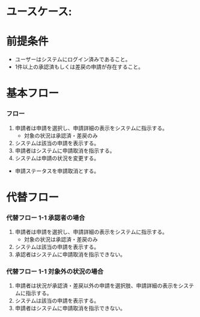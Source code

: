 # ユースケース: 

# 前提条件

- ユーザーはシステムにログイン済みであること。
- 1件以上の承認済もしくは差戻の申請が存在すること。

# 基本フロー

### フロー

1. 申請者は申請を選択し、申請詳細の表示をシステムに指示する。
    - 対象の状況は承認済・差戻のみ
1. システムは該当の申請を表示する。
1. 申請者はシステムに申請取消を指示する。
1. システムは申請の状況を変更する。
  - 申請ステータスを申請取消とする。

# 代替フロー

### 代替フロー 1-1 承認者の場合

1. 申請者は申請を選択し、申請詳細の表示をシステムに指示する。
    - 対象の状況は承認済・差戻のみ
1. システムは該当の申請を表示する。
1. 承認者はシステムに申請取消を指示できない。

### 代替フロー 1-1 対象外の状況の場合

1. 申請者は状況が承認済・差戻以外の申請を選択肢、申請詳細の表示をシステムに指示する。
1. システムは該当の申請を表示する。
1. 申請者はシステムに申請取消を指示できない。
